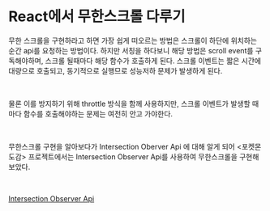 # React에서 무한스크롤 다루기


무한 스크롤을 구현하라고 하면 가장 쉽게 떠오르는 방법은 스크롤이 하단에 위치하는 순간 api를 요청하는 방법이다. 하지만 서칭을 하다보니 해당 방법은 scroll event를 구독해야하며, 스크롤 될때마다 해당 함수가 호출하게 된다. 스크롤 이벤트는 짧은 시간에 대량으로 호출되고, 동기적으로 실행므로 성능저하 문제가 발생하게 된다. 

<br />

물론 이를 방지하기 위해 throttle 방식을 함께 사용하지만, 스크롤 이벤트가 발생할 때마다 함수를 호출해야하는 문제는 여전히 안고 가야한다.

<br />

무한스크롤 구현을 알아보다가 Intersection Oberver Api 에 대해 알게 되어 <포켓몬 도감> 프로젝트에서는 Intersection Observer Api를 사용하여 무한스크롤을 구현해보았다.

<br />

[Intersection Observer Api](../../web-api/intersection-observer-api.md)

